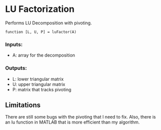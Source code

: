 # LU Factorization
Performs LU Decomposition with pivoting.

`function [L, U, P] = luFactor(A)`

### Inputs:
- A: array for the decomposition

### Outputs:
- L: lower triangular matrix
- U: upper triangular matrix
- P: matrix that tracks pivoting

## Limitations
There are still some bugs with the pivoting that I need to fix. Also, there is an lu function in MATLAB that is more efficient than my algorithm.
